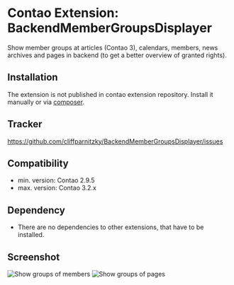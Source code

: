 Contao Extension: BackendMemberGroupsDisplayer 
==============================================

Show member groups at articles (Contao 3), calendars, members, news archives and pages in backend (to get a better overview of granted rights).


Installation
------------

The extension is not published in contao extension repository.
Install it manually or via [composer](https://packagist.org/packages/cliffparnitzky/backend-member-groups-displayer).


Tracker
-------

https://github.com/cliffparnitzky/BackendMemberGroupsDisplayer/issues


Compatibility
-------------

- min. version: Contao 2.9.5
- max. version: Contao 3.2.x


Dependency
----------

- There are no dependencies to other extensions, that have to be installed.


Screenshot
----------

![Show groups of members](https://raw.github.com/cliffparnitzky/BackendMemberGroupsDisplayer/master/screenshot_members.jpg)
![Show groups of pages](https://raw.github.com/cliffparnitzky/BackendMemberGroupsDisplayer/master/screenshot_pages.jpg)